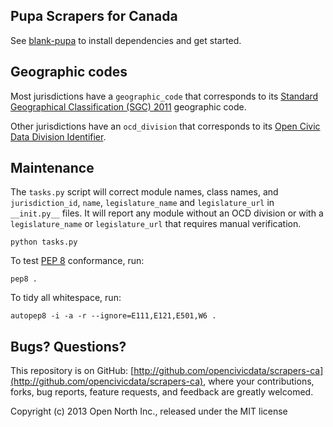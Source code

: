 ## Pupa Scrapers for Canada

See [blank-pupa](https://github.com/opennorth/blank-pupa) to install dependencies and get started.

## Geographic codes

Most jurisdictions have a `geographic_code` that corresponds to its [Standard Geographical Classification (SGC) 2011](http://www.statcan.gc.ca/subjects-sujets/standard-norme/sgc-cgt/2011/sgc-cgt-intro-eng.htm) geographic code.

Other jurisdictions have an `ocd_division` that corresponds to its [Open Civic Data Division Identifier](https://github.com/opencivicdata/ocd-division-ids).

## Maintenance

The `tasks.py` script will correct module names, class names, and `jurisdiction_id`, `name`, `legislature_name` and `legislature_url` in `__init.py__` files. It will report any module without an OCD division or with a `legislature_name` or `legislature_url` that requires manual verification.

    python tasks.py

To test [PEP 8](http://www.python.org/dev/peps/pep-0008/) conformance, run:

    pep8 .

To tidy all whitespace, run:

    autopep8 -i -a -r --ignore=E111,E121,E501,W6 .

## Bugs? Questions?

This repository is on GitHub: [http://github.com/opencivicdata/scrapers-ca](http://github.com/opencivicdata/scrapers-ca), where your contributions, forks, bug reports, feature requests, and feedback are greatly welcomed.

Copyright (c) 2013 Open North Inc., released under the MIT license
